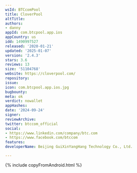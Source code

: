 ```yaml
---
wsId: BTCcomPool
title: CloverPool
altTitle: 
authors:
- danny
appId: com.btcpool.app.ios
appCountry: us
idd: 1490997527
released: '2020-01-21'
updated: '2025-01-07'
version: '2.4.3'
stars: 3.6
reviews: 13
size: '51104768'
website: https://cloverpool.com/
repository: 
issue: 
icon: com.btcpool.app.ios.jpg
bugbounty: 
meta: ok
verdict: nowallet
appHashes: 
date: '2024-09-24'
signer: 
reviewArchive: 
twitter: btccom_official
social:
- https://www.linkedin.com/company/btc.com
- https://www.facebook.com/btccom
features: 
developerName: Beijing GuiXinYangHang Technology Co., Ltd.

---
```


{% include copyFromAndroid.html %}
